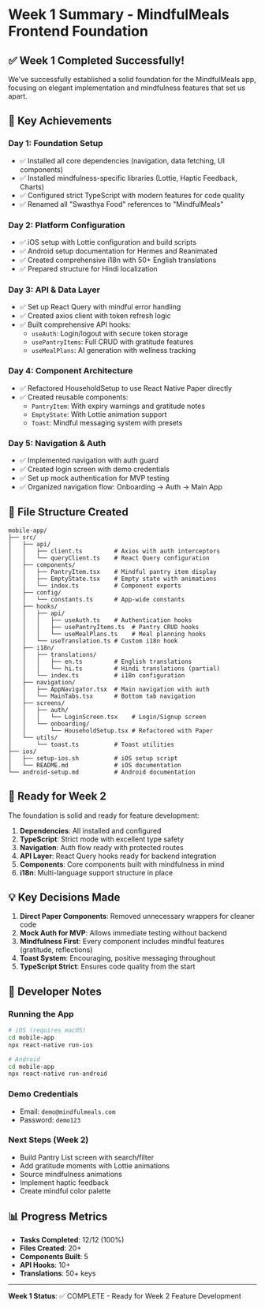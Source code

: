 # Week 1 Summary - MindfulMeals Frontend Foundation

## ✅ Week 1 Completed Successfully!

We've successfully established a solid foundation for the MindfulMeals app, focusing on elegant implementation and mindfulness features that set us apart.

## 🎯 Key Achievements

### Day 1: Foundation Setup
- ✅ Installed all core dependencies (navigation, data fetching, UI components)
- ✅ Installed mindfulness-specific libraries (Lottie, Haptic Feedback, Charts)
- ✅ Configured strict TypeScript with modern features for code quality
- ✅ Renamed all "Swasthya Food" references to "MindfulMeals"

### Day 2: Platform Configuration
- ✅ iOS setup with Lottie configuration and build scripts
- ✅ Android setup documentation for Hermes and Reanimated
- ✅ Created comprehensive i18n with 50+ English translations
- ✅ Prepared structure for Hindi localization

### Day 3: API & Data Layer
- ✅ Set up React Query with mindful error handling
- ✅ Created axios client with token refresh logic
- ✅ Built comprehensive API hooks:
  - `useAuth`: Login/logout with secure token storage
  - `usePantryItems`: Full CRUD with gratitude features
  - `useMealPlans`: AI generation with wellness tracking

### Day 4: Component Architecture
- ✅ Refactored HouseholdSetup to use React Native Paper directly
- ✅ Created reusable components:
  - `PantryItem`: With expiry warnings and gratitude notes
  - `EmptyState`: With Lottie animation support
  - `Toast`: Mindful messaging system with presets

### Day 5: Navigation & Auth
- ✅ Implemented navigation with auth guard
- ✅ Created login screen with demo credentials
- ✅ Set up mock authentication for MVP testing
- ✅ Organized navigation flow: Onboarding → Auth → Main App

## 📁 File Structure Created

```
mobile-app/
├── src/
│   ├── api/
│   │   ├── client.ts         # Axios with auth interceptors
│   │   └── queryClient.ts    # React Query configuration
│   ├── components/
│   │   ├── PantryItem.tsx    # Mindful pantry item display
│   │   ├── EmptyState.tsx    # Empty state with animations
│   │   └── index.ts          # Component exports
│   ├── config/
│   │   └── constants.ts      # App-wide constants
│   ├── hooks/
│   │   ├── api/
│   │   │   ├── useAuth.ts    # Authentication hooks
│   │   │   ├── usePantryItems.ts  # Pantry CRUD hooks
│   │   │   └── useMealPlans.ts    # Meal planning hooks
│   │   └── useTranslation.ts # Custom i18n hook
│   ├── i18n/
│   │   ├── translations/
│   │   │   ├── en.ts         # English translations
│   │   │   └── hi.ts         # Hindi translations (partial)
│   │   └── index.ts          # i18n configuration
│   ├── navigation/
│   │   ├── AppNavigator.tsx  # Main navigation with auth
│   │   └── MainTabs.tsx      # Bottom tab navigation
│   ├── screens/
│   │   ├── auth/
│   │   │   └── LoginScreen.tsx    # Login/Signup screen
│   │   └── onboarding/
│   │       └── HouseholdSetup.tsx # Refactored with Paper
│   └── utils/
│       └── toast.ts          # Toast utilities
├── ios/
│   ├── setup-ios.sh          # iOS setup script
│   └── README.md             # iOS documentation
└── android-setup.md          # Android documentation
```

## 🚀 Ready for Week 2

The foundation is solid and ready for feature development:

1. **Dependencies**: All installed and configured
2. **TypeScript**: Strict mode with excellent type safety
3. **Navigation**: Auth flow ready with protected routes
4. **API Layer**: React Query hooks ready for backend integration
5. **Components**: Core components built with mindfulness in mind
6. **i18n**: Multi-language support structure in place

## 💡 Key Decisions Made

1. **Direct Paper Components**: Removed unnecessary wrappers for cleaner code
2. **Mock Auth for MVP**: Allows immediate testing without backend
3. **Mindfulness First**: Every component includes mindful features (gratitude, reflections)
4. **Toast System**: Encouraging, positive messaging throughout
5. **TypeScript Strict**: Ensures code quality from the start

## 🔧 Developer Notes

### Running the App
```bash
# iOS (requires macOS)
cd mobile-app
npx react-native run-ios

# Android
cd mobile-app
npx react-native run-android
```

### Demo Credentials
- Email: `demo@mindfulmeals.com`
- Password: `demo123`

### Next Steps (Week 2)
- Build Pantry List screen with search/filter
- Add gratitude moments with Lottie animations
- Source mindfulness animations
- Implement haptic feedback
- Create mindful color palette

## 📊 Progress Metrics

- **Tasks Completed**: 12/12 (100%)
- **Files Created**: 20+
- **Components Built**: 5
- **API Hooks**: 10+
- **Translations**: 50+ keys

---

**Week 1 Status**: ✅ COMPLETE - Ready for Week 2 Feature Development